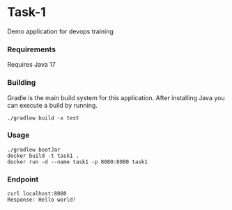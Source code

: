 # Task-1
Demo application for devops training

### Requirements
Requires Java 17

### Building
Gradle is the main build system for this application. After installing Java you can execute a build by running.

```
./gradlew build -x test
```
### Usage
```
./gradlew bootJar
docker build -t task1 .
docker run -d --name task1 -p 8080:8080 task1
```
### Endpoint
```
curl localhost:8080
Response: Hello world!
```
